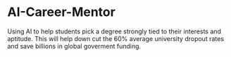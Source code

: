 # AI-Career-Mentor
Using AI to help students pick a degree strongly tied to their interests and aptitude. This will help down cut the 60% average university dropout rates and save billions in global goverment funding.
